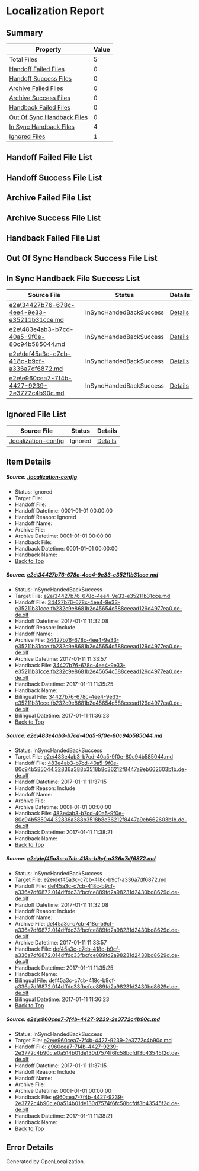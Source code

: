 # <a name='report-top'></a> Localization Report

## Summary
 Property | Value 
 -------- | ----- 
 Total Files | 5
[ Handoff Failed Files ](#handoff-failed-list)| 0
[ Handoff Success Files ](#handoff-success-list)| 0
[ Archive Failed Files ](#archive-failed-list)| 0
[ Archive Success Files ](#archive-success-list)| 0
[ Handback Failed Files ](#handback-failed-list)| 0
[ Out Of Sync Handback Files ](#outofsync-handback-success-list)| 0
[ In Sync Handback Files ](#insync-handback-success-list)| 4
[ Ignored Files ](#ignored-list)| 1

## <a name='handoff-failed-list'></a> Handoff Failed File List

## <a name='handoff-success-list'></a> Handoff Success File List

## <a name='archive-failed-list'></a> Archive Failed File List

## <a name='archive-success-list'></a> Archive Success File List

## <a name='handback-failed-list'></a> Handback Failed File List

## <a name='outofsync-handback-success-list'></a> Out Of Sync Handback Success File List

## <a name='insync-handback-success-list'></a> In Sync Handback File Success List
 Source File | Status | Details 
 ----------- | ------ | ------- 
 [e2e\34427b76-678c-4ee4-9e33-e35211b31cce.md](https://github.com/OpenLocalizationTestOrg/ol-test0/blob/65642572db0ac901df23bc73ee8729b9a0a17381/e2e/34427b76-678c-4ee4-9e33-e35211b31cce.md) | InSyncHandedBackSuccess | [Details](#c3727ebcd6d472adee1621df6f4cd8836006d8071)
 [e2e\483e4ab3-b7cd-40a5-9f0e-80c94b585044.md](https://github.com/OpenLocalizationTestOrg/ol-test0/blob/061b0867f91459fd1c6a43157d74581342a964aa/e2e/483e4ab3-b7cd-40a5-9f0e-80c94b585044.md) | InSyncHandedBackSuccess | [Details](#b48716d84273c746edc2df611746e60f94f0f1512)
 [e2e\def45a3c-c7cb-418c-b9cf-a336a7df6872.md](https://github.com/OpenLocalizationTestOrg/ol-test0/blob/65642572db0ac901df23bc73ee8729b9a0a17381/e2e/def45a3c-c7cb-418c-b9cf-a336a7df6872.md) | InSyncHandedBackSuccess | [Details](#7be9f51bcc849b98753fcb7e2d3eb553fb5783b63)
 [e2e\e960cea7-7f4b-4427-9239-2e3772c4b90c.md](https://github.com/OpenLocalizationTestOrg/ol-test0/blob/061b0867f91459fd1c6a43157d74581342a964aa/e2e/e960cea7-7f4b-4427-9239-2e3772c4b90c.md) | InSyncHandedBackSuccess | [Details](#d34775fb84715c8386001684a22c31266a60432e4)

## <a name='ignored-list'></a> Ignored File List
 Source File | Status | Details 
 ----------- | ------ | ------- 
 [.localization-config](https://github.com/OpenLocalizationTestOrg/ol-test0/blob/061b0867f91459fd1c6a43157d74581342a964aa/.localization-config) | Ignored | [Details](#cb0632cf59c1387fc1742bfb9fa3c47f87e2e5c90)

## Item Details
##### <a name='cb0632cf59c1387fc1742bfb9fa3c47f87e2e5c90'></a> Source: [.localization-config](https://github.com/OpenLocalizationTestOrg/ol-test0/blob/061b0867f91459fd1c6a43157d74581342a964aa/.localization-config)
* Status: Ignored
* Target File: 
* Handoff File: 
* Handoff Datetime: 0001-01-01 00:00:00
* Handoff Reason: Ignored
* Handoff Name: 
* Archive File: 
* Archive Datetime: 0001-01-01 00:00:00
* Handback File: 
* Handback Datetime: 0001-01-01 00:00:00
* Handback Name: 
* [Back to Top](#report-top)

##### <a name='c3727ebcd6d472adee1621df6f4cd8836006d8071'></a> Source: [e2e\34427b76-678c-4ee4-9e33-e35211b31cce.md](https://github.com/OpenLocalizationTestOrg/ol-test0/blob/65642572db0ac901df23bc73ee8729b9a0a17381/e2e/34427b76-678c-4ee4-9e33-e35211b31cce.md)
* Status: InSyncHandedBackSuccess
* Target File: [e2e\34427b76-678c-4ee4-9e33-e35211b31cce.md](https://github.com/OpenLocalizationTestOrg/ol-test0-dede/blob/25297737dd0acb9f671e132c862985552d7b7730/e2e/34427b76-678c-4ee4-9e33-e35211b31cce.md)
* Handoff File: [34427b76-678c-4ee4-9e33-e35211b31cce.fb232c9e8681b2e45654c588ceead129d4977ea0.de-de.xlf](https://github.com/OpenLocalizationTestOrg/ol-test0-handoff/blob/3b66196779812a22823504b9f2727c5b22d66586/ol-handoff/OpenLocalizationTestOrg/ol-test0-dede/shujia/ht/34427b76-678c-4ee4-9e33-e35211b31cce.fb232c9e8681b2e45654c588ceead129d4977ea0.de-de.xlf)
* Handoff Datetime: 2017-01-11 11:32:08
* Handoff Reason: Include
* Handoff Name: 
* Archive File: [34427b76-678c-4ee4-9e33-e35211b31cce.fb232c9e8681b2e45654c588ceead129d4977ea0.de-de.xlf](https://github.com/OpenLocalizationTestOrg/ol-test0-handoff/blob/b19513efb0f72c39668238dacd009c68eb20ab03/ol-archive/OpenLocalizationTestOrg/ol-test0-dede/shujia/ht/34427b76-678c-4ee4-9e33-e35211b31cce.fb232c9e8681b2e45654c588ceead129d4977ea0.de-de.xlf)
* Archive Datetime: 2017-01-11 11:33:57
* Handback File: [34427b76-678c-4ee4-9e33-e35211b31cce.fb232c9e8681b2e45654c588ceead129d4977ea0.de-de.xlf](https://github.com/OpenLocalizationTestOrg/ol-test0-handback/blob/c87ab9171d4b75a1cf2d2b4b167fb2c605bf94d3/ol-handback/OpenLocalizationTestOrg/ol-test0-dede/shujia/ht/34427b76-678c-4ee4-9e33-e35211b31cce.fb232c9e8681b2e45654c588ceead129d4977ea0.de-de.xlf)
* Handback Datetime: 2017-01-11 11:35:25
* Handback Name: 
* Bilingual File: [34427b76-678c-4ee4-9e33-e35211b31cce.fb232c9e8681b2e45654c588ceead129d4977ea0.de-de.xlf](https://github.com/OpenLocalizationTestOrg/ol-test0-handback/blob/c87ab9171d4b75a1cf2d2b4b167fb2c605bf94d3/ol-handback/OpenLocalizationTestOrg/ol-test0-dede/shujia/ht/34427b76-678c-4ee4-9e33-e35211b31cce.fb232c9e8681b2e45654c588ceead129d4977ea0.de-de.xlf)
* Bilingual Datetime: 2017-01-11 11:36:23
* [Back to Top](#report-top)

##### <a name='b48716d84273c746edc2df611746e60f94f0f1512'></a> Source: [e2e\483e4ab3-b7cd-40a5-9f0e-80c94b585044.md](https://github.com/OpenLocalizationTestOrg/ol-test0/blob/061b0867f91459fd1c6a43157d74581342a964aa/e2e/483e4ab3-b7cd-40a5-9f0e-80c94b585044.md)
* Status: InSyncHandedBackSuccess
* Target File: [e2e\483e4ab3-b7cd-40a5-9f0e-80c94b585044.md](https://github.com/OpenLocalizationTestOrg/ol-test0-dede/blob/43a6b8dbe6df291a4d8ec55056f93fe0eaec455b/e2e/483e4ab3-b7cd-40a5-9f0e-80c94b585044.md)
* Handoff File: [483e4ab3-b7cd-40a5-9f0e-80c94b585044.32836a388b3518b8c36212f8447a9eb662603b1b.de-de.xlf](https://github.com/OpenLocalizationTestOrg/ol-test0-handoff/blob/c44f2f4fe78364246c072038a58b032b2b095740/ol-handoff/OpenLocalizationTestOrg/ol-test0-dede/shujia/ht/483e4ab3-b7cd-40a5-9f0e-80c94b585044.32836a388b3518b8c36212f8447a9eb662603b1b.de-de.xlf)
* Handoff Datetime: 2017-01-11 11:37:15
* Handoff Reason: Include
* Handoff Name: 
* Archive File: 
* Archive Datetime: 0001-01-01 00:00:00
* Handback File: [483e4ab3-b7cd-40a5-9f0e-80c94b585044.32836a388b3518b8c36212f8447a9eb662603b1b.de-de.xlf](https://github.com/OpenLocalizationTestOrg/ol-test0-handback/blob/733a38c0ecf5a64dfd1a78ad74b7a5eda7cdcc54/ol-handback/OpenLocalizationTestOrg/ol-test0-dede/shujia/ht/483e4ab3-b7cd-40a5-9f0e-80c94b585044.32836a388b3518b8c36212f8447a9eb662603b1b.de-de.xlf)
* Handback Datetime: 2017-01-11 11:38:21
* Handback Name: 
* [Back to Top](#report-top)

##### <a name='7be9f51bcc849b98753fcb7e2d3eb553fb5783b63'></a> Source: [e2e\def45a3c-c7cb-418c-b9cf-a336a7df6872.md](https://github.com/OpenLocalizationTestOrg/ol-test0/blob/65642572db0ac901df23bc73ee8729b9a0a17381/e2e/def45a3c-c7cb-418c-b9cf-a336a7df6872.md)
* Status: InSyncHandedBackSuccess
* Target File: [e2e\def45a3c-c7cb-418c-b9cf-a336a7df6872.md](https://github.com/OpenLocalizationTestOrg/ol-test0-dede/blob/25297737dd0acb9f671e132c862985552d7b7730/e2e/def45a3c-c7cb-418c-b9cf-a336a7df6872.md)
* Handoff File: [def45a3c-c7cb-418c-b9cf-a336a7df6872.014dffdc33fbcfce889fd2a98231d2430bd8629d.de-de.xlf](https://github.com/OpenLocalizationTestOrg/ol-test0-handoff/blob/3b66196779812a22823504b9f2727c5b22d66586/ol-handoff/OpenLocalizationTestOrg/ol-test0-dede/shujia/ht/def45a3c-c7cb-418c-b9cf-a336a7df6872.014dffdc33fbcfce889fd2a98231d2430bd8629d.de-de.xlf)
* Handoff Datetime: 2017-01-11 11:32:08
* Handoff Reason: Include
* Handoff Name: 
* Archive File: [def45a3c-c7cb-418c-b9cf-a336a7df6872.014dffdc33fbcfce889fd2a98231d2430bd8629d.de-de.xlf](https://github.com/OpenLocalizationTestOrg/ol-test0-handoff/blob/b19513efb0f72c39668238dacd009c68eb20ab03/ol-archive/OpenLocalizationTestOrg/ol-test0-dede/shujia/ht/def45a3c-c7cb-418c-b9cf-a336a7df6872.014dffdc33fbcfce889fd2a98231d2430bd8629d.de-de.xlf)
* Archive Datetime: 2017-01-11 11:33:57
* Handback File: [def45a3c-c7cb-418c-b9cf-a336a7df6872.014dffdc33fbcfce889fd2a98231d2430bd8629d.de-de.xlf](https://github.com/OpenLocalizationTestOrg/ol-test0-handback/blob/c87ab9171d4b75a1cf2d2b4b167fb2c605bf94d3/ol-handback/OpenLocalizationTestOrg/ol-test0-dede/shujia/ht/def45a3c-c7cb-418c-b9cf-a336a7df6872.014dffdc33fbcfce889fd2a98231d2430bd8629d.de-de.xlf)
* Handback Datetime: 2017-01-11 11:35:25
* Handback Name: 
* Bilingual File: [def45a3c-c7cb-418c-b9cf-a336a7df6872.014dffdc33fbcfce889fd2a98231d2430bd8629d.de-de.xlf](https://github.com/OpenLocalizationTestOrg/ol-test0-handback/blob/c87ab9171d4b75a1cf2d2b4b167fb2c605bf94d3/ol-handback/OpenLocalizationTestOrg/ol-test0-dede/shujia/ht/def45a3c-c7cb-418c-b9cf-a336a7df6872.014dffdc33fbcfce889fd2a98231d2430bd8629d.de-de.xlf)
* Bilingual Datetime: 2017-01-11 11:36:23
* [Back to Top](#report-top)

##### <a name='d34775fb84715c8386001684a22c31266a60432e4'></a> Source: [e2e\e960cea7-7f4b-4427-9239-2e3772c4b90c.md](https://github.com/OpenLocalizationTestOrg/ol-test0/blob/061b0867f91459fd1c6a43157d74581342a964aa/e2e/e960cea7-7f4b-4427-9239-2e3772c4b90c.md)
* Status: InSyncHandedBackSuccess
* Target File: [e2e\e960cea7-7f4b-4427-9239-2e3772c4b90c.md](https://github.com/OpenLocalizationTestOrg/ol-test0-dede/blob/43a6b8dbe6df291a4d8ec55056f93fe0eaec455b/e2e/e960cea7-7f4b-4427-9239-2e3772c4b90c.md)
* Handoff File: [e960cea7-7f4b-4427-9239-2e3772c4b90c.e0a514b01de130d7574f6fc58bcfdf3b43545f2d.de-de.xlf](https://github.com/OpenLocalizationTestOrg/ol-test0-handoff/blob/c44f2f4fe78364246c072038a58b032b2b095740/ol-handoff/OpenLocalizationTestOrg/ol-test0-dede/shujia/ht/e960cea7-7f4b-4427-9239-2e3772c4b90c.e0a514b01de130d7574f6fc58bcfdf3b43545f2d.de-de.xlf)
* Handoff Datetime: 2017-01-11 11:37:15
* Handoff Reason: Include
* Handoff Name: 
* Archive File: 
* Archive Datetime: 0001-01-01 00:00:00
* Handback File: [e960cea7-7f4b-4427-9239-2e3772c4b90c.e0a514b01de130d7574f6fc58bcfdf3b43545f2d.de-de.xlf](https://github.com/OpenLocalizationTestOrg/ol-test0-handback/blob/733a38c0ecf5a64dfd1a78ad74b7a5eda7cdcc54/ol-handback/OpenLocalizationTestOrg/ol-test0-dede/shujia/ht/e960cea7-7f4b-4427-9239-2e3772c4b90c.e0a514b01de130d7574f6fc58bcfdf3b43545f2d.de-de.xlf)
* Handback Datetime: 2017-01-11 11:38:21
* Handback Name: 
* [Back to Top](#report-top)


## Error Details

Generated by OpenLocalization.
